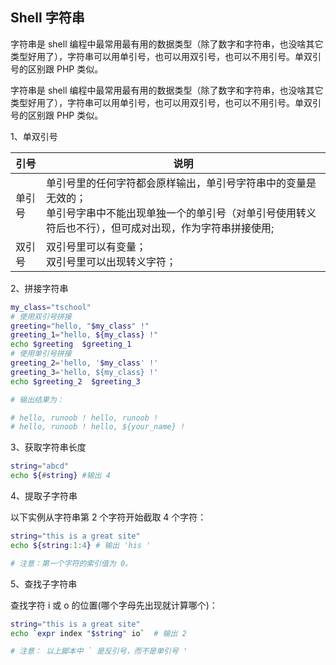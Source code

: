 ## Shell 字符串

字符串是 shell 编程中最常用最有用的数据类型（除了数字和字符串，也没啥其它类型好用了），字符串可以用单引号，也可以用双引号，也可以不用引号。单双引号的区别跟 PHP 类似。

字符串是 shell 编程中最常用最有用的数据类型（除了数字和字符串，也没啥其它类型好用了），字符串可以用单引号，也可以用双引号，也可以不用引号。单双引号的区别跟 PHP 类似。

1、单双引号

| 引号   | 说明                                                                                                                                                                    |
| ------ | ----------------------------------------------------------------------------------------------------------------------------------------------------------------------- |
| 单引号 | 单引号里的任何字符都会原样输出，单引号字符串中的变量是无效的；<br>单引号字串中不能出现单独一个的单引号（对单引号使用转义符后也不行），但可成对出现，作为字符串拼接使用; |
| 双引号 | 双引号里可以有变量；<br>双引号里可以出现转义字符；                                                                                                                      |

2、拼接字符串

```bash
my_class="tschool"
# 使用双引号拼接
greeting="hello, "$my_class" !"
greeting_1="hello, ${my_class} !"
echo $greeting  $greeting_1
# 使用单引号拼接
greeting_2='hello, '$my_class' !'
greeting_3='hello, ${my_class} !'
echo $greeting_2  $greeting_3

# 输出结果为：

# hello, runoob ! hello, runoob !
# hello, runoob ! hello, ${your_name} !
```

3、获取字符串长度

```bash
string="abcd"
echo ${#string} #输出 4
```

4、提取子字符串

以下实例从字符串第 2 个字符开始截取 4 个字符：

```bash
string="this is a great site"
echo ${string:1:4} # 输出 'his '

# 注意：第一个字符的索引值为 0。
```

5、查找子字符串

查找字符 i 或 o 的位置(哪个字母先出现就计算哪个)：

```bash
string="this is a great site"
echo `expr index "$string" io`  # 输出 2

# 注意： 以上脚本中 ` 是反引号，而不是单引号 '
```
